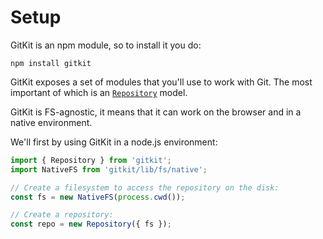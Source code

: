 # Setup

GitKit is an npm module, so to install it you do:

```
npm install gitkit
```

GitKit exposes a set of modules that you'll use to work with Git. The most important of which is an [`Repository`](../reference/repository.md) model.

GitKit is FS-agnostic, it means that it can work on the browser and in a native environment.

We'll first by using GitKit in a node.js environment:

```js
import { Repository } from 'gitkit';
import NativeFS from 'gitkit/lib/fs/native';

// Create a filesystem to access the repository on the disk:
const fs = new NativeFS(process.cwd());

// Create a repository:
const repo = new Repository({ fs });
```
